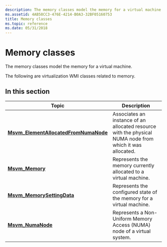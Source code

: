 ```yaml
---
description: The memory classes model the memory for a virtual machine.
ms.assetid: 4AB58CC3-476E-4214-B0A3-32BF05160753
title: Memory classes
ms.topic: reference
ms.date: 05/31/2018
---
```


# Memory classes

The memory classes model the memory for a virtual machine.

The following are virtualization WMI classes related to memory.

## In this section



| Topic                                                                                      | Description                                                                                                         |
|--------------------------------------------------------------------------------------------|---------------------------------------------------------------------------------------------------------------------|
| [**Msvm\_ElementAllocatedFromNumaNode**](msvm-elementallocatedfromnumanode.md)<br/> | Associates an instance of an allocated resource with the physical NUMA node from which it was allocated.<br/> |
| [**Msvm\_Memory**](msvm-memory.md)<br/>                                             | Represents the memory currently allocated to a virtual machine.<br/>                                          |
| [**Msvm\_MemorySettingData**](msvm-memorysettingdata.md)<br/>                       | Represents the configured state of the memory for a virtual machine.<br/>                                     |
| [**Msvm\_NumaNode**](msvm-numanode.md)<br/>                                         | Represents a Non-Uniform Memory Access (NUMA) node of a virtual system.<br/>                                  |



 

 

 




